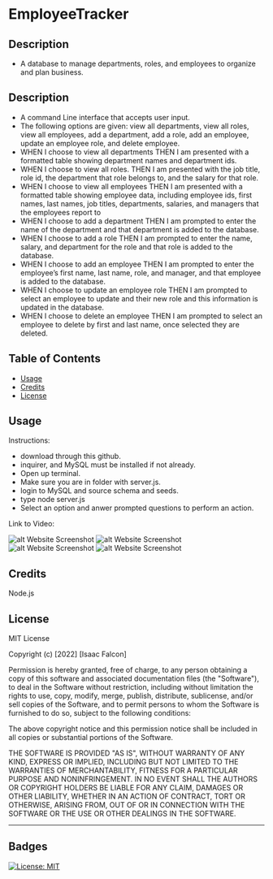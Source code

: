 # EmployeeTracker

## Description

- A database to manage departments, roles, and employees to organize and plan business.

## Description
- A command Line interface that accepts user input.
- The following options are given: view all departments, view all roles, view all employees, add a department, add a role, add an employee, update an employee role, and delete employee.
- WHEN I choose to view all departments
THEN I am presented with a formatted table showing department names and department ids.
- WHEN I choose to view all roles.
THEN I am presented with the job title, role id, the department that role belongs to, and the salary for that role.
- WHEN I choose to view all employees
THEN I am presented with a formatted table showing employee data, including employee ids, first names, last names, job titles, departments, salaries, and managers that the employees report to
- WHEN I choose to add a department
THEN I am prompted to enter the name of the department and that department is added to the database.
- WHEN I choose to add a role
THEN I am prompted to enter the name, salary, and department for the role and that role is added to the database.
- WHEN I choose to add an employee
THEN I am prompted to enter the employee’s first name, last name, role, and manager, and that employee is added to the database.
- WHEN I choose to update an employee role
THEN I am prompted to select an employee to update and their new role and this information is updated in the database.
- WHEN I choose to delete an employee
THEN I am prompted to select an employee to delete by first and last name, once selected they are deleted.

## Table of Contents

- [Usage](#usage)
- [Credits](#credits)
- [License](#license)

## Usage

Instructions:
- download through this github.
- inquirer, and MySQL must be installed if not already.
- Open up terminal.
- Make sure you are in folder with server.js.
- login to MySQL and source schema and seeds.
- type node server.js
- Select an option and anwer prompted questions to perform an action.

Link to Video:

![alt Website Screenshot](./)
![alt Website Screenshot](./)
![alt Website Screenshot](./)
![alt Website Screenshot](./)

## Credits

Node.js


## License

MIT License

Copyright (c) [2022] [Isaac Falcon]

Permission is hereby granted, free of charge, to any person obtaining a copy
of this software and associated documentation files (the "Software"), to deal
in the Software without restriction, including without limitation the rights
to use, copy, modify, merge, publish, distribute, sublicense, and/or sell
copies of the Software, and to permit persons to whom the Software is
furnished to do so, subject to the following conditions:

The above copyright notice and this permission notice shall be included in all
copies or substantial portions of the Software.

THE SOFTWARE IS PROVIDED "AS IS", WITHOUT WARRANTY OF ANY KIND, EXPRESS OR
IMPLIED, INCLUDING BUT NOT LIMITED TO THE WARRANTIES OF MERCHANTABILITY,
FITNESS FOR A PARTICULAR PURPOSE AND NONINFRINGEMENT. IN NO EVENT SHALL THE
AUTHORS OR COPYRIGHT HOLDERS BE LIABLE FOR ANY CLAIM, DAMAGES OR OTHER
LIABILITY, WHETHER IN AN ACTION OF CONTRACT, TORT OR OTHERWISE, ARISING FROM,
OUT OF OR IN CONNECTION WITH THE SOFTWARE OR THE USE OR OTHER DEALINGS IN THE
SOFTWARE.

---

## Badges

[![License: MIT](https://img.shields.io/badge/License-MIT-yellow.svg)](https://opensource.org/licenses/MIT)